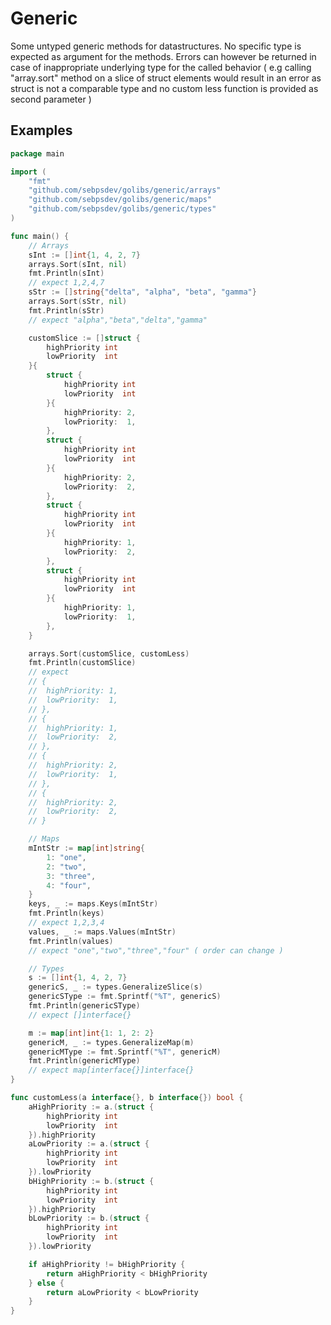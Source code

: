 # Generic
Some untyped generic methods for datastructures.
No specific type is expected as argument for the methods. 
Errors can however be returned in case of inappropriate underlying type for the called behavior ( e.g calling "array.sort" method on a slice of struct elements would result in an error as struct is not a comparable type and no custom less function is provided as second parameter )

## Examples

```go
package main

import (
	"fmt"
	"github.com/sebpsdev/golibs/generic/arrays"
	"github.com/sebpsdev/golibs/generic/maps"
	"github.com/sebpsdev/golibs/generic/types"
)

func main() {
	// Arrays
	sInt := []int{1, 4, 2, 7}
	arrays.Sort(sInt, nil)
	fmt.Println(sInt)
	// expect 1,2,4,7
	sStr := []string{"delta", "alpha", "beta", "gamma"}
	arrays.Sort(sStr, nil)
	fmt.Println(sStr)
	// expect "alpha","beta","delta","gamma"

	customSlice := []struct {
		highPriority int
		lowPriority  int
	}{
		struct {
			highPriority int
			lowPriority  int
		}{
			highPriority: 2,
			lowPriority:  1,
		},
		struct {
			highPriority int
			lowPriority  int
		}{
			highPriority: 2,
			lowPriority:  2,
		},
		struct {
			highPriority int
			lowPriority  int
		}{
			highPriority: 1,
			lowPriority:  2,
		},
		struct {
			highPriority int
			lowPriority  int
		}{
			highPriority: 1,
			lowPriority:  1,
		},
	}

	arrays.Sort(customSlice, customLess)
	fmt.Println(customSlice)
	// expect
	// {
	// 	highPriority: 1,
	// 	lowPriority:  1,
	// },
	// {
	// 	highPriority: 1,
	// 	lowPriority:  2,
	// },
	// {
	// 	highPriority: 2,
	// 	lowPriority:  1,
	// },
	// {
	// 	highPriority: 2,
	// 	lowPriority:  2,
	// }

	// Maps
	mIntStr := map[int]string{
		1: "one",
		2: "two",
		3: "three",
		4: "four",
	}
	keys, _ := maps.Keys(mIntStr)
	fmt.Println(keys)
	// expect 1,2,3,4
	values, _ := maps.Values(mIntStr)
	fmt.Println(values)
	// expect "one","two","three","four" ( order can change )

	// Types
	s := []int{1, 4, 2, 7}
	genericS, _ := types.GeneralizeSlice(s)
	genericSType := fmt.Sprintf("%T", genericS)
	fmt.Println(genericSType)
	// expect []interface{}

	m := map[int]int{1: 1, 2: 2}
	genericM, _ := types.GeneralizeMap(m)
	genericMType := fmt.Sprintf("%T", genericM)
	fmt.Println(genericMType)
	// expect map[interface{}]interface{}
}

func customLess(a interface{}, b interface{}) bool {
	aHighPriority := a.(struct {
		highPriority int
		lowPriority  int
	}).highPriority
	aLowPriority := a.(struct {
		highPriority int
		lowPriority  int
	}).lowPriority
	bHighPriority := b.(struct {
		highPriority int
		lowPriority  int
	}).highPriority
	bLowPriority := b.(struct {
		highPriority int
		lowPriority  int
	}).lowPriority

	if aHighPriority != bHighPriority {
		return aHighPriority < bHighPriority
	} else {
		return aLowPriority < bLowPriority
	}
}
```